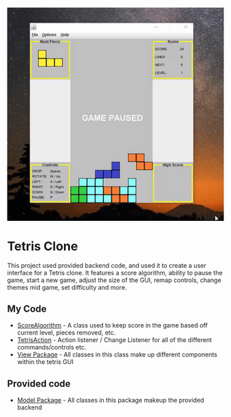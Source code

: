 ![](https://github.com/tannerdanger/tetris_clone/blob/master/imgs/image.gif)
# Tetris Clone

This project used provided backend code, and used it to create a user interface for a Tetris clone. It features a score algorithm, ability to pause the game, start a new game, adjust the size of the GUI, remap controls, change themes mid game, set difficulty and more. 

## My Code
* [ScoreAlgorithm](ScoreAlgorithm.java) - A class used to keep score in the game based off current level, pieces removed, etc.
* [TetrisAction](TetrisAction.java) - Action listener / Change Listener for all of the different commands/controls etc.
* [View Package](https://github.com/tannerdanger/tetris_clone/tree/master/src/view) - All classes in this class make up different components within the tetris GUI

## Provided code
* [Model Package](https://github.com/tannerdanger/tetris_clone/tree/master/src/model) - All classes in this package makeup the provided backend

